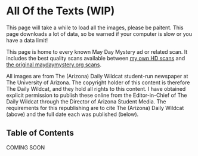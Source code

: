 # All Of the Texts (WIP)

This page will take a while to load all the images, please be paitent. This page downloads a lot of data, so be warned if your computer is slow or you have a data limit!

This page is home to every known May Day Mystery ad or related scan. It includes the best quality scans available between [my own HD scans](https://github.com/nimaid/maydaymystery/blob/master/texts/My%20Scans/README.md) and [the original maydaymystery.org scans](https://github.com/nimaid/maydaymystery/blob/master/texts/maydaymystery.org/README.md).

All images are from The (Arizona) Daily Wildcat student-run newspaper at The University of Arizona. The copyright holder of this content is therefore The Daily Wildcat, and they hold all rights to this content. I have obtained explicit permission to publish these online from the Editor-in-Chief of The Daily Wildcat through the Director of Arizona Student Media. The requirements for this republishing are to cite The (Arizona) Daily Wildcat (above) and the full date each was published (below).

## Table of Contents
COMING SOON